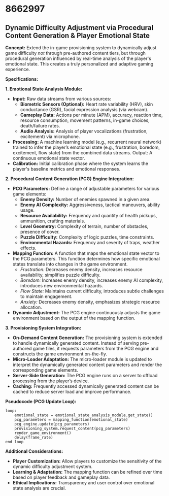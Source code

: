 # 8662997

## Dynamic Difficulty Adjustment via Procedural Content Generation & Player Emotional State

**Concept:** Extend the in-game provisioning system to dynamically adjust game difficulty *not* through pre-authored content tiers, but through procedural generation influenced by real-time analysis of the player's emotional state. This creates a truly personalized and adaptive gaming experience.

**Specifications:**

**1. Emotional State Analysis Module:**

*   **Input:** Raw data streams from various sources:
    *   **Biometric Sensors (Optional):** Heart rate variability (HRV), skin conductance (GSR), facial expression analysis (via webcam).
    *   **Gameplay Data:**  Actions per minute (APM), accuracy, reaction time, resource consumption, movement patterns, in-game choices, death/failure rates.
    *   **Audio Analysis:**  Analysis of player vocalizations (frustration, excitement) via microphone.
*   **Processing:** A machine learning model (e.g., recurrent neural network) trained to infer the player’s emotional state (e.g., frustration, boredom, excitement, flow state) from the combined data streams. Output: A continuous emotional state vector.
*   **Calibration:** Initial calibration phase where the system learns the player's baseline metrics and emotional responses.

**2. Procedural Content Generation (PCG) Engine Integration:**

*   **PCG Parameters:** Define a range of adjustable parameters for various game elements:
    *   **Enemy Density:** Number of enemies spawned in a given area.
    *   **Enemy AI Complexity:**  Aggressiveness, tactical maneuvers, ability usage.
    *   **Resource Availability:** Frequency and quantity of health pickups, ammunition, crafting materials.
    *   **Level Geometry:**  Complexity of terrain, number of obstacles, presence of cover.
    *   **Puzzle Difficulty:** Complexity of logic puzzles, time constraints.
    *   **Environmental Hazards:** Frequency and severity of traps, weather effects.
*   **Mapping Function:**  A function that maps the emotional state vector to the PCG parameters. This function determines how specific emotional states translate into changes in the game environment.
    *   *Frustration:* Decreases enemy density, increases resource availability, simplifies puzzle difficulty.
    *   *Boredom:* Increases enemy density, increases enemy AI complexity, introduces new environmental hazards.
    *   *Flow State:* Maintains current difficulty, introduces subtle challenges to maintain engagement.
    *   *Anxiety:*  Decreases enemy density, emphasizes strategic resource allocation.
*   **Dynamic Adjustment:** The PCG engine continuously adjusts the game environment based on the output of the mapping function.

**3. Provisioning System Integration:**

*   **On-Demand Content Generation:** The provisioning system is extended to handle dynamically generated content. Instead of serving pre-authored game files, it requests parameters from the PCG engine and constructs the game environment on-the-fly.
*   **Micro-Loader Adaptation:** The micro-loader module is updated to interpret the dynamically generated content parameters and render the corresponding game elements.
*   **Server-Side Generation:** The PCG engine runs on a server to offload processing from the player’s device.
*   **Caching:** Frequently accessed dynamically generated content can be cached to reduce server load and improve performance.

**Pseudocode (PCG Update Loop):**

```
loop:
    emotional_state = emotional_state_analysis_module.get_state()
    pcg_parameters = mapping_function(emotional_state)
    pcg_engine.update(pcg_parameters)
    provisioning_system.request_content(pcg_parameters)
    render_game_environment()
    delay(frame_rate)
end loop
```

**Additional Considerations:**

*   **Player Customization:** Allow players to customize the sensitivity of the dynamic difficulty adjustment system.
*   **Learning & Adaptation:** The mapping function can be refined over time based on player feedback and gameplay data.
*   **Ethical Implications:**  Transparency and user control over emotional state analysis are crucial.